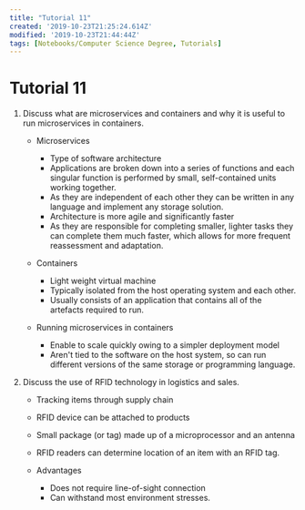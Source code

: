 ```yaml
---
title: "Tutorial 11"
created: '2019-10-23T21:25:24.614Z'
modified: '2019-10-23T21:44:44Z'
tags: [Notebooks/Computer Science Degree, Tutorials]
---
```


# Tutorial 11

1. Discuss what are microservices and containers and why it is useful to run microservices in containers.

    * Microservices

        * Type of software architecture
        * Applications are broken down into a series of functions and each singular function is performed by small, self-contained units working together.
        * As they are independent of each other they can be written in any language and implement any storage solution.
        * Architecture is more agile and significantly faster
        * As they are responsible for completing smaller, lighter tasks they can complete them much faster, which allows for more frequent reassessment and adaptation.

    * Containers

        * Light weight virtual machine
        * Typically isolated from the host operating system and each other.
        * Usually consists of an application that contains all of the artefacts required to run.

    * Running microservices in containers

        * Enable to scale quickly owing to a simpler deployment model
        * Aren't tied to the software on the host system, so can run different versions of the same storage or programming language.


2. Discuss the use of RFID technology in logistics and sales.

    * Tracking items through supply chain
    * RFID device can be attached to products
    * Small package (or tag) made up of a microprocessor and an antenna
    * RFID readers can determine location of an item with an RFID tag.
    * Advantages

        * Does not require line-of-sight connection
        * Can withstand most environment stresses.


 
